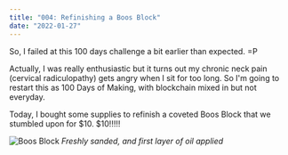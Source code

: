 ```yaml
---
title: "004: Refinishing a Boos Block"
date: "2022-01-27"
---
```


So, I failed at this 100 days challenge a bit earlier than expected. =P

Actually, I was really enthusiastic but it turns out my chronic neck pain (cervical radiculopathy) gets angry when I sit for too long. So I'm going to restart this as 100 Days of Making, with blockchain mixed in but not everyday.

Today, I bought some supplies to refinish a coveted Boos Block that we stumbled upon for $10. $10!!!!!

![Boos Block](/images/butcher-block.jpg)
_Freshly sanded, and first layer of oil applied_
